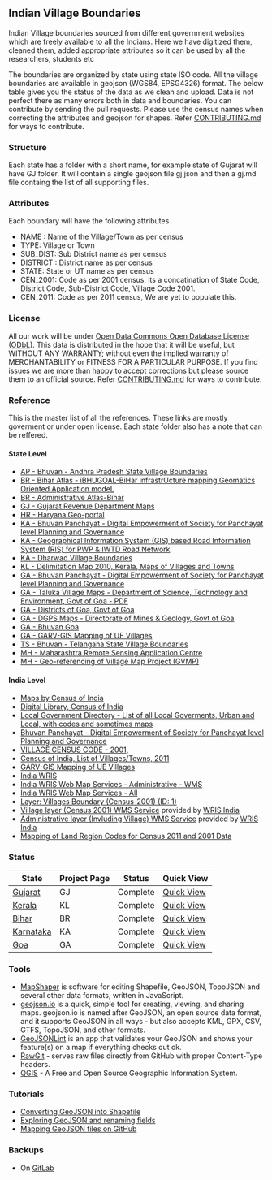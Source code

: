 ## Indian Village Boundaries
Indian Village boundaries sourced from different government websites which are freely available to all the Indians. Here we have digitized them, cleaned them, added appropriate attributes so it can be used by all the researchers, students etc

The boundaries are organized by state using state ISO code. All the village boundaries are available in geojson (WGS84, EPSG4326) format. The below table gives you the status of the data as we clean and upload. Data is not perfect there as many errors both in data and boundaries. You can contribute by sending the pull requests. Please use the census names when correcting the attributes and geojson for shapes. Refer [CONTRIBUTING.md](CONTRIBUTING.md) for ways to contribute.


### Structure
Each state has a folder with a short name, for example state of Gujarat will have GJ folder. It will contain a single geojson file gj.json and then a gj.md file containg the list of all supporting files.


### Attributes
Each boundary will have the following attributes

* NAME : Name of the Village/Town as per census
* TYPE: Village or Town
* SUB_DIST: Sub District name as per census
* DISTRICT : District name as per census
* STATE: State or UT name as per census
* CEN_2001: Code as per 2001 census, its a concatination of State Code, District Code, Sub-District Code, Village Code 2001.
* CEN_2011: Code as per 2011 census, We are yet to populate this. 


### License
All our work will be under [Open Data Commons Open Database License (ODbL)](http://opendatacommons.org/licenses/odbl/). This data is distributed in the hope that it will be useful, but WITHOUT ANY WARRANTY; without even the implied warranty of MERCHANTABILITY or FITNESS FOR A PARTICULAR PURPOSE.  If you find issues we are more than happy to accept corrections but please source them to an official source. Refer [CONTRIBUTING.md](CONTRIBUTING.md) for ways to contribute.


### Reference
This is the master list of all the references. These links are mostly goverment or under open license. Each state folder also has a note that can be reffered.

#### State Level
- [AP - Bhuvan - Andhra Pradesh State Village Boundaries](http://bhuvan.nrsc.gov.in/state/ap)
- [BR - Bihar Atlas -  iBHUGOAL-BiHar infrastrUcture mapping Geomatics Oriented Application modeL](http://gis.bih.nic.in/Map/BiharMap.aspx)
- [BR - Administrative Atlas-Bihar](http://www.censusindia.gov.in/2011census/maps/atlas/Bihar.html)
- [GJ - Gujarat Revenue Department Maps](https://revenuedepartment.gujarat.gov.in/village-map)
- [HR - Haryana Geo-portal](http://www.harsac.org/hsdi.htm)
- [KA - Bhuvan Panchayat - Digital Empowerment of Society for Panchayat level Planning and Governance](http://www.bhuvan-panchayat.nrsc.gov.in/#SISDP)
- [KA - Geographical Information System (GIS) based Road Information System (RIS) for PWP & IWTD Road Network](http://103.241.144.46:8888/webris/webris)
- [KA - Dharwad Village Boundaries](http://www.dharwad.nic.in/dwd_vill.htm)
- [KL - Delimitation Map 2010, Kerala, Maps of Villages and Towns](http://delimitation.lsgkerala.gov.in/map)
- [GA - Bhuvan Panchayat - Digital Empowerment of Society for Panchayat level Planning and Governance](http://www.bhuvan-panchayat.nrsc.gov.in/#SISDP)
- [GA - Taluka Village Maps - Department of Science, Technology and Environment, Govt of Goa -  PDF](http://www.dstegoa.gov.in/Goa_Structures1.pdf)
- [GA - Districts of Goa, Govt of Goa](https://www.goa.gov.in/know-goa/districts-of-goa/)
- [GA - DGPS Maps - Directorate of Mines & Geology, Govt of Goa](http://www.goadmg.gov.in/Maps.aspx)
- [GA - Bhuvan Goa](http://bhuvan.nrsc.gov.in/state/GA)
- [GA - GARV-GIS Mapping of UE Villages](https://ncog.gov.in/garvgis/admin/gisModule)
- [TS - Bhuvan - Telangana State Village Boundaries](http://bhuvan.nrsc.gov.in/state/ts)
- [MH - Maharashtra Remote Sensing Application Centre](http://www.mrsac.gov.in/en)
- [MH - Geo-referencing of Village Map Project (GVMP)](http://www.mrsac.gov.in/en/projects/high-resolution-data-base-mapping/geo-referencing-village-map-project-gvmp)


#### India Level
- [Maps by Census of India](http://www.censusindia.gov.in/2011-common/map.html)
- [Digital Library, Census of India](http://www.censusindia.gov.in/DigitalLibrary/MapsCategory.aspx)
- [Local Government Directory - List of all Local Goverments, Urban and Local, with codes and sometimes maps ](http://lgdirectory.gov.in/)
- [Bhuvan Panchayat - Digital Empowerment of Society for Panchayat level Planning and Governance](http://www.bhuvan-panchayat.nrsc.gov.in/#SISDP)
- [VILLAGE CENSUS CODE - 2001, ](http://pmgsy.nic.in/census-code.asp)
- [Census of India, List of Villages/Towns, 2011](http://censusindia.gov.in/2011census/Listofvillagesandtowns.aspx) 
- [GARV-GIS Mapping of UE Villages](https://ncog.gov.in/garvgis/admin/gisModule)
- [India WRIS](http://india-wris.nrsc.gov.in/GeoVisualization.html?UType=R2VuZXJhbA==?UName=)
- [India WRIS Web Map Services - Administrative - WMS](http://india-wris.nrsc.gov.in/arcgis/services/SubInfoSysLCC/Admin_subinfo_a/MapServer/WMSServer)
- [India WRIS Web Map Services - All](http://india-wris.nrsc.gov.in/WMSServicesApp.html?UType=R2VuZXJhbA==?UName=)
- [Layer: Villages Boundary (Census-2001) (ID: 1)](http://india-wris.nrsc.gov.in/ArcGIS/rest/services/SubInfoSysLCC/Rural/MapServer/1/query)
- [Village layer (Census 2001) WMS Service](http://india-wris.nrsc.gov.in/arcgis/services/SubInfoSysLCC/Rural/MapServer/WMSServer) provided by [WRIS India](http://india-wris.nrsc.gov.in/WMSServicesApp.html)
- [Administrative layer (Invluding Village) WMS Service](http://india-wris.nrsc.gov.in/arcgis/services/SubInfoSysLCC/Admin_subinfo_a/MapServer/WMSServer) provided by [WRIS India](http://india-wris.nrsc.gov.in/WMSServicesApp.html)
- [Mapping of Land Region Codes for Census 2011 and 2001 Data](https://egovstandards.gov.in/mapping_land_region_codification) 

### Status


State | Project Page | Status | Quick View 
------------ | ------------- | ------------- | ------------- 
[Gujarat](/gj) | GJ | Complete | [Quick View](http://mapshaper.org/?files=https://rawgit.com/datameet/indian_village_boundaries/master/gj/gj.geojson)
[Kerala](/kl) | KL | Complete  | [Quick View](http://mapshaper.org/?files=https://rawgit.com/datameet/indian_village_boundaries/master/kl/kl.geojson)
[Bihar](/br) | BR | Complete  | [Quick View](http://mapshaper.org/?files=https://rawgit.com/datameet/indian_village_boundaries/master/br/br.geojson)
[Karnataka](/ka) | KA | Complete  | [Quick View](http://mapshaper.org/?files=https://rawgit.com/datameet/indian_village_boundaries/master/ka/ka.geojson)
[Goa](/ga) | GA | Complete  | [Quick View](http://mapshaper.org/?files=https://rawgit.com/datameet/indian_village_boundaries/master/ga/ga.geojson)

### Tools 
- [MapShaper](http://mapshaper.org/) is software for editing Shapefile, GeoJSON, TopoJSON and several other data formats, written in JavaScript.
- [geojson.io](http://geojson.io/) is a quick, simple tool for creating, viewing, and sharing maps. geojson.io is named after GeoJSON, an open source data format, and it supports GeoJSON in all ways - but also accepts KML, GPX, CSV, GTFS, TopoJSON, and other formats.
- [GeoJSONLint](http://geojsonlint.com/) is an app that validates your GeoJSON and shows your feature(s) on a map if everything checks out ok.
- [RawGit](https://rawgit.com/) - serves raw files directly from GitHub with proper Content-Type headers.
- [QGIS](http://www.qgis.org/en/site/) - A Free and Open Source Geographic Information System.

### Tutorials 
- [Converting GeoJSON into Shapefile](https://archive.org/details/geojson_to_shapefile)
- [Exploring GeoJSON and renaming fields](https://archive.org/details/exploring_geojson_and_renaming_fields)
- [Mapping GeoJSON files on GitHub](https://help.github.com/articles/mapping-geojson-files-on-github/) 


### Backups
- On [GitLab](https://gitlab.com/datameet/indian_village_boundaries)
